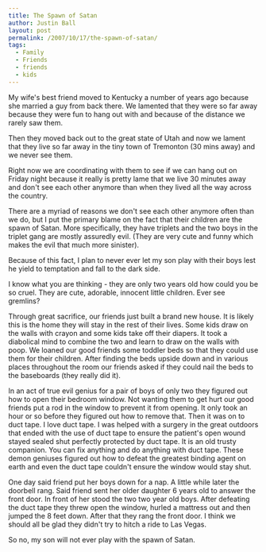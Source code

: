 ```yaml
---
title: The Spawn of Satan
author: Justin Ball
layout: post
permalink: /2007/10/17/the-spawn-of-satan/
tags:
  - Family
  - Friends
  - friends
  - kids
---
```


My wife's best friend moved to Kentucky a number of years ago because she married a guy from back there. We lamented that they were so far away because they were fun to hang out with and because of the distance we rarely saw them.

Then they moved back out to the great state of Utah and now we lament that they live so far away in the tiny town of Tremonton (30 mins away) and we never see them.

Right now we are coordinating with them to see if we can hang out on Friday night because it really is pretty lame that we live 30 minutes away and don't see each other anymore than when they lived all the way across the country.

There are a myriad of reasons we don't see each other anymore often than we do, but I put the primary blame on the fact that their children are the spawn of Satan. More specifically, they have triplets and the two boys in the triplet gang are mostly assuredly evil. (They are very cute and funny which makes the evil that much more sinister).

Because of this fact, I plan to never ever let my son play with their boys lest he yield to temptation and fall to the dark side.

I know what you are thinking - they are only two years old how could you be so cruel. They are cute, adorable, innocent little children. Ever see gremlins?

Through great sacrifice, our friends just built a brand new house. It is likely this is the home they will stay in the rest of their lives. Some kids draw on the walls with crayon and some kids take off their diapers. It took a diabolical mind to combine the two and learn to draw on the walls with poop. We loaned our good friends some toddler beds so that they could use them for their children. After finding the beds upside down and in various places throughout the room our friends asked if they could nail the beds to the baseboards (they really did it).

In an act of true evil genius for a pair of boys of only two they figured out how to open their bedroom window. Not wanting them to get hurt our good friends put a rod in the window to prevent it from opening. It only took an hour or so before they figured out how to remove that. Then it was on to duct tape. I love duct tape. I was helped with a surgery in the great outdoors that ended with the use of duct tape to ensure the patient's open wound stayed sealed shut perfectly protected by duct tape. It is an old trusty companion. You can fix anything and do anything with duct tape. These demon geniuses figured out how to defeat the greatest binding agent on earth and even the duct tape couldn't ensure the window would stay shut.

One day said friend put her boys down for a nap. A little while later the doorbell rang. Said friend sent her older daughter 6 years old to answer the front door. In front of her stood the two two year old boys. After defeating the duct tape they threw open the window, hurled a mattress out and then jumped the 8 feet down. After that they rang the front door. I think we should all be glad they didn't try to hitch a ride to Las Vegas.

So no, my son will not ever play with the spawn of Satan.